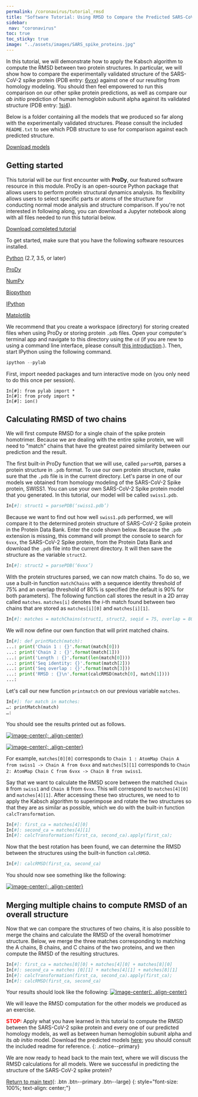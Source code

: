 ```yaml
---
permalink: /coronavirus/tutorial_rmsd
title: "Software Tutorial: Using RMSD to Compare the Predicted SARS-CoV-2 Spike Protein Against its Experimentally Validated Structure"
sidebar:
 nav: "coronavirus"
toc: true
toc_sticky: true
image: "../assets/images/SARS_spike_proteins.jpg"
---
```


In this tutorial, we will demonstrate how to apply the Kabsch algorithm to compute the RMSD between two protein structures. In particular, we will show how to compare the experimentally validated structure of the SARS-CoV-2 spike protein (PDB entry: [6vxx](http://www.rcsb.org/structure/6VXX)) against one of our resulting from homology modeling. You should then feel empowered to run this comparison on our other spike protein predictions, as well as compare our *ab initio* prediction of human hemoglobin subunit alpha against its validated structure (PDB entry: [1si4](http://www.rcsb.org/structure/1SI4)).

Below is a folder containing all the models that we produced so far along with the experimentally validated structures. Please consult the included `README.txt` to see which PDB structure to use for comparison against each predicted structure.

[Download models](../_pages/coronavirus/files/RMSD_Tutorial.zip)

## Getting started

This tutorial will be our first encounter with **ProDy**, our featured software resource in this module. ProDy is an open-source Python package that allows users to perform protein structural dynamics analysis. Its flexibility allows users to select specific parts or atoms of the structure for conducting normal mode analysis and structure comparison. If you're not interested in following along, you can download a Jupyter notebook along with all files needed to run this tutorial below.

<a href="../tutorials/RMSD_Tutorial_Code.zip" download>Download completed tutorial</a>

To get started, make sure that you have the following software resources installed.

<a href="https://www.python.org/downloads/" target="_blank">Python</a> (2.7, 3.5, or later)

<a href="http://prody.csb.pitt.edu/downloads/" target="_blank">ProDy</a>

<a href="https://numpy.org/install/" target="_blank">NumPy</a>

<a href="https://biopython.org/" target="_blank">Biopython</a>

<a href="https://ipython.org/" target="_blank">IPython</a>

<a href="https://matplotlib.org/" target="_blank">Matplotlib</a>

We recommend that you create a workspace (directory) for storing created files when using ProDy or storing protein `.pdb` files. Open your computer's terminal app and navigate to this directory using the `cd` (if you are new to using a command line interface, please consult <a href="https://computers.tutsplus.com/tutorials/navigating-the-terminal-a-gentle-introduction--mac-3855" target="_blank">this introduction</a>.). Then, start IPython using the following command.

~~~ python
ipython --pylab
~~~

First, import needed packages and turn interactive mode on (you only need to do this once per session).

~~~
In[#]: from pylab import *
In[#]: from prody import *
In[#]: ion()
~~~


## Calculating RMSD of two chains

We will first compute RMSD for a single chain of the spike protein homotrimer. Because we are dealing with the entire spike protein, we will need to "match" chains that have the greatest paired similarity between our prediction and the result.

The first built-in ProDy function that we will use, called `parsePDB`, parses a protein structure in `.pdb` format. To use our own protein structure, make sure that the `.pdb` file is in the current directory. Let's parse in one of our models we obtained from homology modeling of the SARS-CoV-2 Spike protein, SWISS1. You can use your own SARS-CoV-2 Spike protein model that you generated. In this tutorial, our model will be called `swiss1.pdb`.

~~~ python
In[#]: struct1 = parsePDB(‘swiss1.pdb’)
~~~

Because we want to find out how well `swiss1.pdb` performed, we will compare it to the determined protein structure of SARS-CoV-2 Spike protein in the Protein Data Bank. Enter the code shown below. Because the `.pdb` extension is missing, this command will prompt the console to search for `6vxx`, the SARS-CoV-2 Spike protein, from the Protein Data Bank and download the `.pdb` file into the current directory. It will then save the structure as the variable `struct2`.

~~~ python
In[#]: struct2 = parsePDB(‘6vxx’)
~~~

With the protein structures parsed, we can now match chains. To do so, we use a built-in function `matchChains` with a sequence identity threshold of 75% and an overlap threshold of 80% is specified (the default is 90% for both parameters). The following function call stores the result in a 2D array called `matches`. `matches[i]` denotes the *i*-th match found between two chains that are stored as `matches[i][0]` and `matches[i][1]`.

~~~ python
In[#]: matches = matchChains(struct1, struct2, seqid = 75, overlap = 80)
~~~

We will now define our own function that will print matched chains.

~~~ python
In[#]: def printMatch(match):
...: print('Chain 1 : {}'.format(match[0]))
...: print('Chain 2 : {}'.format(match[1]))
...: print('Length : {}'.format(len(match[0])))
...: print('Seq identity: {}'.format(match[2]))
...: print('Seq overlap : {}'.format(match[3]))
...: print('RMSD : {}\n'.format(calcRMSD(match[0], match[1])))
...:
~~~

Let's call our new function `printmatch` on our previous variable `matches`.

~~~ python
In[#]: for match in matches:
…: printMatch(match)
…:
~~~

You should see the results printed out as follows.

[![image-center](../assets/images/600px/RMSDResult1.png){: .align-center}](../assets/images/RMSDResult1.png)

[![image-center](../assets/images/600px/RMSDResult2.png){: .align-center}](../assets/images/RMSDResult2.png)

For example, `matches[0][0]` corresponds to `Chain 1 : AtomMap Chain A from swiss1 -> Chain A from 6vxx` and `matches[5][1]` corresponds to `Chain 2: AtomMap Chain C from 6vxx -> Chain B from swiss1`.

Say that we want to calculate the RMSD score between the matched `Chain B` from `swiss1` and `Chain B` from `6vxx`. This will correspond to `matches[4][0]` and `matches[4][1]`. After accessing these two structures, we need to to apply the Kabsch algorithm to superimpose and rotate the two structures so that they are as similar as possible, which we do with the built-in function `calcTransformation`.

~~~ python
In[#]: first_ca = matches[4][0]
In[#]: second_ca = matches[4][1]
In[#]: calcTransformation(first_ca, second_ca).apply(first_ca);
~~~

Now that the best rotation has been found, we can determine the RMSD between the structures using the built-in function `calcRMSD`.

~~~ python
In[#]: calcRMSD(first_ca, second_ca)
~~~

You should now see something like the following:

[![image-center](../assets/images/600px/RMSDResult3.png){: .align-center}](../assets/images/RMSDResult3.png)

## Merging multiple chains to compute RMSD of an overall structure

Now that we can compare the structures of two chains, it is also possible to merge the chains and calculate the RMSD of the overall homotrimer structure. Below, we merge the three matches corresponding to matching the A chains, B chains, and C chains of the two proteins, and we then compute the RMSD of the resulting structures.

~~~ python
In[#]: first_ca = matches[0][0] + matches[4][0] + matches[8][0]
In[#]: second_ca = matches [0][1] + matches[4][1] + matches[8][1]
In[#]: calcTransformation(first_ca, second_ca).apply(first_ca);
In[#]: calcRMSD(first_ca, second_ca)
~~~

Your results should look like the following:
[![image-center](../assets/images/600px/RMSDResult4.png){: .align-center}](../assets/images/RMSDResult4.png)

We will leave the RMSD computation for the other models we produced as an exercise.

<span style="color:red">**STOP:**</span> Apply what you have learned in this tutorial to compute the RMSD between the SARS-CoV-2 spike protein and every one of our predicted homology models, as well as between human hemoglobin subunit alpha and its *ab initio* model. Download the predicted models [here](../_pages/coronavirus/files/RMSD_Tutorial.zip); you should consult the included readme for reference.
{: .notice--primary}

We are now ready to head back to the main text, where we will discuss the RMSD calculations for all models. Were we successful in predicting the structure of the SARS-CoV-2 spike protein?

[Return to main text](accuracy#assessing-the-accuracy-of-our-structure-prediction-models){: .btn .btn--primary .btn--large}
{: style="font-size: 100%; text-align: center;"}
